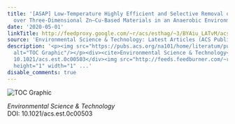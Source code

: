 ```yaml
---
title: '[ASAP] Low-Temperature Highly Efficient and Selective Removal of H<sub>2</sub>S
  over Three-Dimensional Zn–Cu-Based Materials in an Anaerobic Environment'
date: '2020-05-01'
linkTitle: http://feedproxy.google.com/~r/acs/esthag/~3/BYAiu_LATvM/acs.est.0c00503
source: 'Environmental Science & Technology: Latest Articles (ACS Publications)'
description: '<p><img src="https://pubs.acs.org/na101/home/literatum/publisher/achs/journals/content/esthag/0/esthag.ahead-of-print/acs.est.0c00503/20200501/images/medium/es0c00503_0008.gif"
  alt="TOC Graphic"/></p><div><cite>Environmental Science & Technology</cite></div><div>DOI:
  10.1021/acs.est.0c00503</div><img src="http://feeds.feedburner.com/~r/acs/esthag/~4/BYAiu_LATvM"
  height="1" width="1" ...'
disable_comments: true
---
```

<p><img src="https://pubs.acs.org/na101/home/literatum/publisher/achs/journals/content/esthag/0/esthag.ahead-of-print/acs.est.0c00503/20200501/images/medium/es0c00503_0008.gif" alt="TOC Graphic"/></p><div><cite>Environmental Science & Technology</cite></div><div>DOI: 10.1021/acs.est.0c00503</div><img src="http://feeds.feedburner.com/~r/acs/esthag/~4/BYAiu_LATvM" height="1" width="1" ...